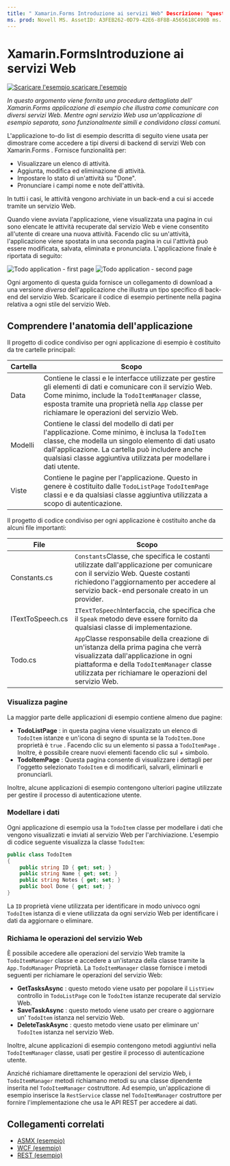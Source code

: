 ```yaml
---
title: " Xamarin.Forms Introduzione ai servizi Web" Descrizione: "questa guida fornisce una procedura dettagliata dell' Xamarin.Forms applicazione di esempio che illustra come comunicare con servizi Web diversi. Mentre ogni servizio Web usa un'applicazione di esempio separata, sono funzionalmente simili e condividono classi comuni ".
ms. prod: Novell MS. AssetID: A3FEB262-0D79-42E6-8F8B-A565618C490B ms. Technology: Novell-Forms Author: davidbritch ms. Author: dabritch ms. Date: 02/28/2017 no-loc: [ Xamarin.Forms , Xamarin.Essentials ]
---
```


# <a name="xamarinforms-web-services-introduction"></a>Xamarin.FormsIntroduzione ai servizi Web

[![Scaricare ](~/media/shared/download.png) l'esempio scaricare l'esempio](https://docs.microsoft.com/samples/xamarin/xamarin-forms-samples/webservices-todorest)

_In questo argomento viene fornita una procedura dettagliata dell' Xamarin.Forms applicazione di esempio che illustra come comunicare con diversi servizi Web. Mentre ogni servizio Web usa un'applicazione di esempio separata, sono funzionalmente simili e condividono classi comuni._

L'applicazione to-do list di esempio descritta di seguito viene usata per dimostrare come accedere a tipi diversi di backend di servizi Web con Xamarin.Forms . Fornisce funzionalità per:

- Visualizzare un elenco di attività.
- Aggiunta, modifica ed eliminazione di attività.
- Impostare lo stato di un'attività su "Done".
- Pronunciare i campi nome e note dell'attività.

In tutti i casi, le attività vengono archiviate in un back-end a cui si accede tramite un servizio Web.

Quando viene avviata l'applicazione, viene visualizzata una pagina in cui sono elencate le attività recuperate dal servizio Web e viene consentito all'utente di creare una nuova attività. Facendo clic su un'attività, l'applicazione viene spostata in una seconda pagina in cui l'attività può essere modificata, salvata, eliminata e pronunciata. L'applicazione finale è riportata di seguito:

![](introduction-images/app-example-1.png "Todo application - first page")
![](introduction-images/app-example-2.png "Todo application - second page")

Ogni argomento di questa guida fornisce un collegamento di download a una versione *diversa* dell'applicazione che illustra un tipo specifico di back-end del servizio Web. Scaricare il codice di esempio pertinente nella pagina relativa a ogni stile del servizio Web.

## <a name="understand-the-application-anatomy"></a>Comprendere l'anatomia dell'applicazione

Il progetto di codice condiviso per ogni applicazione di esempio è costituito da tre cartelle principali:

|Cartella|Scopo|
|--- |--- |
|Data|Contiene le classi e le interfacce utilizzate per gestire gli elementi di dati e comunicare con il servizio Web. Come minimo, include la `TodoItemManager` classe, esposta tramite una proprietà nella `App` classe per richiamare le operazioni del servizio Web.|
|Modelli|Contiene le classi del modello di dati per l'applicazione. Come minimo, è inclusa la `TodoItem` classe, che modella un singolo elemento di dati usato dall'applicazione. La cartella può includere anche qualsiasi classe aggiuntiva utilizzata per modellare i dati utente.|
|Viste|Contiene le pagine per l'applicazione. Questo in genere è costituito dalle `TodoListPage` `TodoItemPage` classi e e da qualsiasi classe aggiuntiva utilizzata a scopo di autenticazione.|

Il progetto di codice condiviso per ogni applicazione è costituito anche da alcuni file importanti:

|File|Scopo|
|--- |--- |
|Constants.cs|`Constants`Classe, che specifica le costanti utilizzate dall'applicazione per comunicare con il servizio Web. Queste costanti richiedono l'aggiornamento per accedere al servizio back-end personale creato in un provider.|
|ITextToSpeech.cs|`ITextToSpeech`Interfaccia, che specifica che il `Speak` metodo deve essere fornito da qualsiasi classe di implementazione.|
|Todo.cs|`App`Classe responsabile della creazione di un'istanza della prima pagina che verrà visualizzata dall'applicazione in ogni piattaforma e della `TodoItemManager` classe utilizzata per richiamare le operazioni del servizio Web.|

### <a name="view-pages"></a>Visualizza pagine

La maggior parte delle applicazioni di esempio contiene almeno due pagine:

- **TodoListPage** : in questa pagina viene visualizzato un elenco di `TodoItem` istanze e un'icona di segno di spunta se la `TodoItem.Done` proprietà è `true` . Facendo clic su un elemento si passa a `TodoItemPage` . Inoltre, è possibile creare nuovi elementi facendo clic sul *+* simbolo.
- **TodoItemPage** : Questa pagina consente di visualizzare i dettagli per l'oggetto selezionato `TodoItem` e di modificarli, salvarli, eliminarli e pronunciarli.

Inoltre, alcune applicazioni di esempio contengono ulteriori pagine utilizzate per gestire il processo di autenticazione utente.

### <a name="model-the-data"></a>Modellare i dati

Ogni applicazione di esempio usa la `TodoItem` classe per modellare i dati che vengono visualizzati e inviati al servizio Web per l'archiviazione. L'esempio di codice seguente visualizza la classe `TodoItem`:

```csharp
public class TodoItem
{
    public string ID { get; set; }
    public string Name { get; set; }
    public string Notes { get; set; }
    public bool Done { get; set; }
}
```

La `ID` proprietà viene utilizzata per identificare in modo univoco ogni `TodoItem` istanza di e viene utilizzata da ogni servizio Web per identificare i dati da aggiornare o eliminare.

### <a name="invoke-web-service-operations"></a>Richiama le operazioni del servizio Web

È possibile accedere alle operazioni del servizio Web tramite la `TodoItemManager` classe e accedere a un'istanza della classe tramite la `App.TodoManager` Proprietà. La `TodoItemManager` classe fornisce i metodi seguenti per richiamare le operazioni del servizio Web:

- **GetTasksAsync** : questo metodo viene usato per popolare il `ListView` controllo in `TodoListPage` con le `TodoItem` istanze recuperate dal servizio Web.
- **SaveTaskAsync** : questo metodo viene usato per creare o aggiornare un' `TodoItem` istanza nel servizio Web.
- **DeleteTaskAsync** : questo metodo viene usato per eliminare un' `TodoItem` istanza nel servizio Web.

Inoltre, alcune applicazioni di esempio contengono metodi aggiuntivi nella `TodoItemManager` classe, usati per gestire il processo di autenticazione utente.

Anziché richiamare direttamente le operazioni del servizio Web, i `TodoItemManager` metodi richiamano metodi su una classe dipendente inserita nel `TodoItemManager` costruttore. Ad esempio, un'applicazione di esempio inserisce la `RestService` classe nel `TodoItemManager` costruttore per fornire l'implementazione che usa le API REST per accedere ai dati.

## <a name="related-links"></a>Collegamenti correlati

- [ASMX (esempio)](https://docs.microsoft.com/samples/xamarin/xamarin-forms-samples/webservices-todoasmx)
- [WCF (esempio)](https://docs.microsoft.com/samples/xamarin/xamarin-forms-samples/webservices-todowcf)
- [REST (esempio)](https://docs.microsoft.com/samples/xamarin/xamarin-forms-samples/webservices-todorest)
